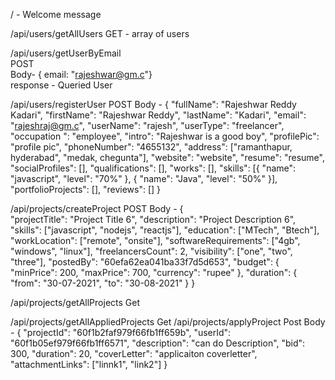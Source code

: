 
/ - Welcome message
                 

/api/users/getAllUsers          GET         -               array of users


/api/users/getUserByEmail       
    POST        
    Body- { email: "rajeshwar@gm.c"}    
    response - Queried User


/api/users/registerUser
    POST
    Body - 
    {
        "fullName": "Rajeshwar Reddy Kadari",
        "firstName": "Rajeshwar Reddy",
        "lastName": "Kadari",
        "email": "rajeshraj@gm.c",
        "userName": "rajesh",
        "userType": "freelancer",
        "occupation ": "employee",
        "intro": "Rajeshwar is a good boy",
        "profilePic": "profile pic",
        "phoneNumber": "4655132",
        "address": ["ramanthapur, hyderabad", "medak, chegunta"],
        "website": "website",
        "resume": "resume",
        "socialProfiles": [],
        "qualifications": [],
        "works": [],
        "skills": [{
            "name": "javascript",
            "level": "70%"
        },
        {
            "name": "Java",
            "level": "50%"
        }],
        "portfolioProjects": [],
        "reviews": []
    }

/api/projects/createProject
    POST
    Body - 
    {    
        "projectTitle": "Project Title 6",
        "description": "Project Description 6",
        "skills": ["javascript", "nodejs", "reactjs"],
        "education": ["MTech", "Btech"],
        "workLocation": ["remote", "onsite"],
        "softwareRequirements": ["4gb", "windows", "linux"],
        "freelancersCount": 2,
        "visibility": ["one", "two", "three"],
        "postedBy": "60efa62ea041ba33f7d5d653",
        "budget": {
            "minPrice": 200,
            "maxPrice": 700,
            "currency": "rupee"
        },
        "duration": {
            "from": "30-07-2021", 
            "to": "30-08-2021"
        }
    }

/api/projects/getAllProjects
    Get

/api/projects/getAllAppliedProjects
    Get
/api/projects/applyProject
    Post
   Body -
   {
    "projectId": "60f1b2faf979f66fb1ff659b",
    "userId": "60f1b05ef979f66fb1ff6571",
    "description": "can do  Description",
    "bid": 300,
    "duration": 20,
    "coverLetter": "applicaiton coverletter",
    "attachmentLinks": ["linnk1", "link2"]
    }